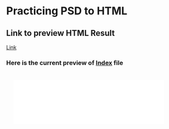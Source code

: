 # Practicing PSD to HTML 


## Link to preview HTML Result

<a href="https://shahidbangash.github.io/psd_1">Link</a>

<!-- [preview](https://shahidbangash.github.io/psd_1/) -->



### Here is the current preview of [Index](./index.html) file 

<img src="./assets/screenshot.png"
     alt="Index file Screen Shot"
     style="width: 80% ; margin: 20px;" />
